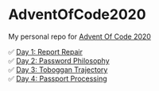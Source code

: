 # AdventOfCode2020

My personal repo for [Advent Of Code 2020](https://adventofcode.com/2020)

:white_check_mark: [Day 1: Report Repair](https://adventofcode.com/2020/day/1)  
:white_check_mark: [Day 2: Password Philosophy](https://adventofcode.com/2020/day/2)  
:white_check_mark: [Day 3: Toboggan Trajectory](https://adventofcode.com/2020/day/3)  
:white_check_mark: [Day 4: Passport Processing](https://adventofcode.com/2020/day/4)  